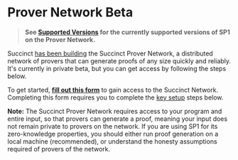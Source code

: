 # Prover Network Beta

> **See [Supported Versions](./prover-network/versions.md) for the currently supported versions of SP1 on the Prover Network.**

Succinct [has been building](https://blog.succinct.xyz/succinct-network/) the Succinct Prover Network, a distributed network of provers that can generate proofs of any size quickly and reliably. It's currently in private beta, but you can get access by following the steps below.

To get started, **[fill out this form](https://forms.gle/rTUvhstS8PFfv9B3A)** to gain access to the Succinct
Network. Completing this form requires you to complete the [key
setup](./prover-network/key-setup.md) steps below.

**Note:** The Succinct Prover Network requires access to your program and entire input, so that provers can generate a proof, meaning your input does not remain private to provers on the network. If you are using SP1 for its zero-knowledge properties, you should either run proof generation on a local machine (recommended), or understand the honesty assumptions required of provers of the network.